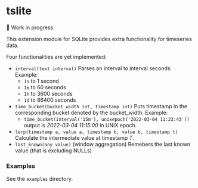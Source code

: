 # tslite

🚧 Work in progress

This extension module for SQLite provides extra functionality for timeseries data. 

Four functionalities are yet implemented:

- `interval(text interval)`
  Parses an interval to interval seconds. Example:
  - `1s` to 1 second
  - `1m` to 60 seconds
  - `1h` to 3600 seconds
  - `1d` to 86400 seconds
- `time_bucket(bucket_width int, timestamp int)`
  Puts timestamp in the corresponding bucket denoted by the bucket_width. Example:
  - `time_bucket(interval('15m'), unixepoch('2022-03-04 11:23:43'))` output is _2022-03-04 11:15:00_ in UNIX epoch.
- `lerp(timestamp a, value a, timestamp b, value b, timestamp t)` Calculate the intermediate value at timestamp _T_.
- `last_known(any value)` (window aggregation) Remebers the last known value (that is excluding NULLs)

### Examples

See the `examples` directory.
